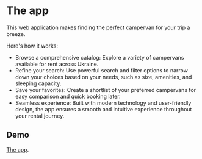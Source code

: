 # The app

This web application makes finding the perfect campervan for your trip a breeze.

Here's how it works:

- Browse a comprehensive catalog: Explore a variety of campervans available for
  rent across Ukraine.
- Refine your search: Use powerful search and filter options to narrow down your
  choices based on your needs, such as size, amenities, and sleeping capacity.
- Save your favorites: Create a shortlist of your preferred campervans for easy
  comparison and quick booking later.
- Seamless experience: Built with modern technology and user-friendly design,
  the app ensures a smooth and intuitive experience throughout your rental
  journey.

## Demo

[The app](https://iamyurkas.github.io/goit-react-woolf-hw-testtask).
